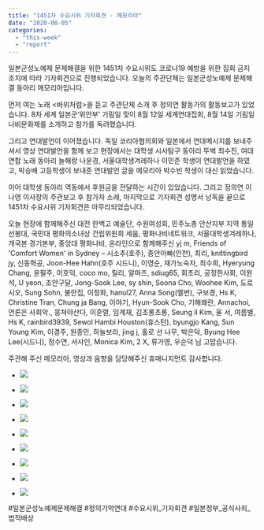```yaml
---
title: "1451차 수요시위 기자회견 - 메모리아"
date: "2020-08-05"
categories: 
  - "this-week"
  - "report"
---
```


일본군성노예제 문제해결을 위한 1451차 수요시위도 코로나19 예방을 위한 집회 금지 조치에 따라 기자회견으로 진행되었습니다. 오늘의 주관단체는 일본군성노예제 문제해결 동아리 메모리아입니다.

먼저 여는 노래 <바위처럼>을 듣고 주관단체 소개 후 정의연 활동가의 활동보고가 있었습니다. 8차 세계 일본군‘위안부’ 기림일 맞이 8월 12일 세계연대집회, 8월 14일 기림일 나비문화제를 소개하고 참가를 독려했습니다.

그리고 연대발언이 이어졌습니다. 독일 코리아협의회와 일본에서 연대메시지를 보내주셔서 영상 연대발언을 함께 보고 현장에서는 대학생 시사탐구 동아리 뚜벅 최수진, 여대연합 노래 동아리 늘해랑 나윤경, 서울대학생겨레하나 이민준 학생이 연대발언을 하였고, 박승배 고등학생이 보내준 연대발언 글을 메모리아 박수빈 학생이 대신 읽었습니다.

이어 대학생 동아리 역동에서 후원금을 전달하는 시간이 있었습니다. 그리고 정의연 이나영 이사장의 주관보고 후 참가자 소래, 마지막으로 기자회견 성명서 낭독을 끝으로 1451차 수요시위 기자회견은 마무리되었습니다.

오늘 현장에 함께해주신 대전 한백고 예술단, 수원여성회, 민주노총 안산지부 지역 통일선봉대, 국민대 평화의소녀상 건립위원회 세움, 평화나비네트워크, 서울대학생겨레하나, 개국본 경기본부, 중앙대 평화나비, 온라인으로 함께해주신 yj m, Friends of 'Comfort Women' in Sydney – 시소추(호주), 종안아빠(인천), 최리, knittingbird jy, 신동혁공, Joon-Hee Hahn(호주 시드니), 이영순, 재가노숙자, 최수희, Hyeryung Chang, 윤필주, 이호익, coco mo, 릴리, 알마즈, sdiug65, 회초리, 공정한사회, 이원석, U yeon, 조안구달, Jong-Sook Lee, sy shin, Soona Cho, Woohee Kim, 도로시오, Sung Sohn, 불란집, 이정화, hanul27, Anna Song(멜번), 구보경, Hs K, Christine Tran, Chung ja Bang, 이야기, Hyun-Sook Cho, 기해왜란, Annachoi, 언론은 사회악., 뭉쳐야산다, 이훈렬, 임계재, 김초롱초롱, Seung il Kim, 울 서, 여름별, Hs K, rainbird3939, Sewol Hambi Houston(휴스턴), byungjo Kang, Sun Young Kim, 이경주, 원종민, 하늘보라, jing j, 홀로 선 나무, 박은덕, Byung Hee Lee(시드니), 정수연, 서샤인, Monica Kim, 2 X, 류가영, 우순덕 님 고맙습니다.

주관해 주신 메모리아, 영상과 음향을 담당해주신 휴매니지먼트 감사합니다.

- ![](https://r2.womenandwar.net/2020/08/크기변환IMGP8537.jpg)
    
- ![](https://r2.womenandwar.net/2020/08/크기변환IMGP8568.jpg)
    
- ![](https://r2.womenandwar.net/2020/08/크기변환IMGP8571.jpg)
    
- ![](https://r2.womenandwar.net/2020/08/크기변환IMGP8585.jpg)
    
- ![](https://r2.womenandwar.net/2020/08/크기변환IMGP8589.jpg)
    
- ![](https://r2.womenandwar.net/2020/08/크기변환IMGP8599.jpg)
    
- ![](https://r2.womenandwar.net/2020/08/크기변환IMGP8602.jpg)
    
- ![](https://r2.womenandwar.net/2020/08/크기변환IMGP8613.jpg)
    
- ![](https://r2.womenandwar.net/2020/08/크기변환IMGP8619.jpg)
    

#일본군성노예제문제해결 #정의기억연대 #수요시위\_기자회견 #일본정부\_공식사죄\_법적배상
